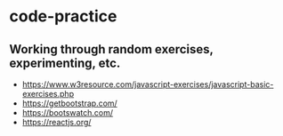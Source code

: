 # code-practice

## Working through random exercises, experimenting, etc.

* https://www.w3resource.com/javascript-exercises/javascript-basic-exercises.php
* https://getbootstrap.com/
* https://bootswatch.com/
* https://reactjs.org/
